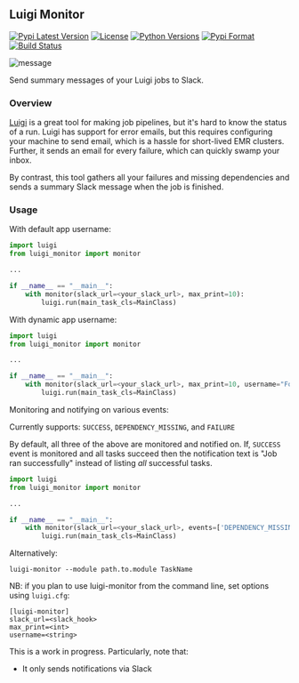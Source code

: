 ## Luigi Monitor

[![Pypi Latest Version](https://img.shields.io/pypi/v/luigi-monitor.svg)](https://img.shields.io/pypi/v/luigi-monitor.svg)
[![License](https://img.shields.io/pypi/l/luigi-monitor.svg)](https://img.shields.io/pypi/l/luigi-monitor.svg)
[![Python Versions](https://img.shields.io/pypi/pyversions/luigi-monitor.svg)](https://img.shields.io/pypi/pyversions/luigi-monitor.svg)
[![Pypi Format](https://img.shields.io/pypi/format/luigi-monitor.svg)](https://img.shields.io/pypi/format/luigi-monitor.svg)
[![Build Status](https://travis-ci.org/hudl/luigi-monitor.svg?branch=master)](https://travis-ci.org/hudl/luigi-monitor)


![message](https://raw.github.com/hudl/luigi-monitor/master/message.png)

Send summary messages of your Luigi jobs to Slack.

### Overview

[Luigi](https://github.com/spotify/luigi) is a great tool for making
job pipelines, but it's hard to know the status of a run. Luigi has
support for error emails, but this requires configuring your machine
to send email, which is a hassle for short-lived EMR clusters. Further,
it sends an email for every failure, which can quickly swamp your inbox.

By contrast, this tool gathers all your failures and missing dependencies
and sends a summary Slack message when the job is finished.

### Usage

With default app username:
```python
import luigi
from luigi_monitor import monitor

...

if __name__ == "__main__":
    with monitor(slack_url=<your_slack_url>, max_print=10):
        luigi.run(main_task_cls=MainClass)

```

With dynamic app username:
```python
import luigi
from luigi_monitor import monitor

...

if __name__ == "__main__":
    with monitor(slack_url=<your_slack_url>, max_print=10, username="FooBar Monitor"):
        luigi.run(main_task_cls=MainClass)

```

Monitoring and notifying on various events:

Currently supports: `SUCCESS`, `DEPENDENCY_MISSING`, and `FAILURE` 

By default, all three of the above are monitored and notified on. If, `SUCCESS` event is monitored and 
all tasks succeed then the notification text is "Job ran successfully" instead of listing _all_ 
successful tasks. 

```python
import luigi
from luigi_monitor import monitor

...

if __name__ == "__main__":
    with monitor(slack_url=<your_slack_url>, events=['DEPENDENCY_MISSING', 'FAILURE']):
        luigi.run(main_task_cls=MainClass)
```

Alternatively:

`luigi-monitor --module path.to.module TaskName`

NB: if you plan to use luigi-monitor from the command line, set options using `luigi.cfg`:
```
[luigi-monitor]
slack_url=<slack_hook>
max_print=<int>
username=<string>
```


This is a work in progress. Particularly, note that:

* It only sends notifications via Slack

